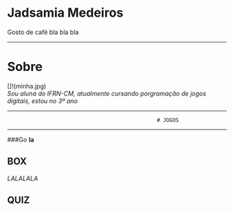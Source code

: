 # Jadsamia Medeiros
Gosto de café bla bla bla

* * *
# Sobre
   []!(minha.jpg)  
 _Sou aluna do IFRN-CM, atualmente cursando porgramação de jogos digitais, estou no 3º ano_

* * *
                                                    # JOGOS
* * *
  ###Go
  **la**
  
  ## BOX
  *LALALALA*

  ## QUIZ
  

